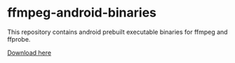 # ffmpeg-android-binaries

This repository contains android prebuilt executable binaries for ffmpeg and ffprobe.

[Download here](https://github.com/LeandroGeorge/ffmpeg-android-binaries/releases)
